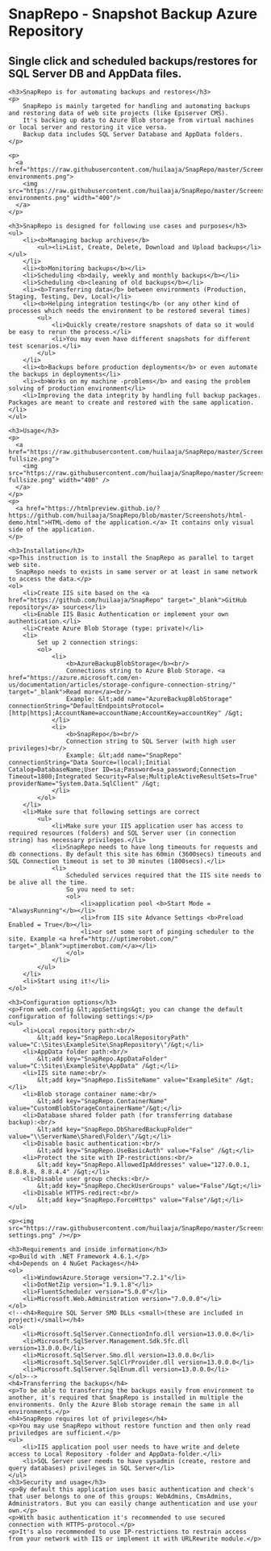 <div>
    <h1>SnapRepo - Snapshot Backup Azure Repository</h1>
    <h2>Single click and scheduled backups/restores for SQL Server DB and AppData files.</h2>
  
    <h3>SnapRepo is for automating backups and restores</h3>
    <p>
        SnapRepo is mainly targeted for handling and automating backups and restoring data of web site projects (like Episerver CMS).
        It's backing up data to Azure Blob storage from virtual machines or local server and restoring it vice versa.
        Backup data includes SQL Server Database and AppData folders.
    </p>
  
    <p>
      <a href="https://raw.githubusercontent.com/huilaaja/SnapRepo/master/Screenshots/snaprepo-environments.png">
        <img src="https://raw.githubusercontent.com/huilaaja/SnapRepo/master/Screenshots/snaprepo-environments.png" width="400"/>
      </a>
    </p>
  
    <h3>SnapRepo is designed for following use cases and purposes</h3>
    <ul>
        <li><b>Managing backup archives</b>
            <ul><li>List, Create, Delete, Download and Upload backups</li></ul>
        </li>
        <li><b>Monitoring backups</b></li>
        <li>Scheduling <b>daily, weekly and monthly backups</b></li>
        <li>Scheduling <b>cleaning of old backups</b></li>
        <li><b>Transferring data</b> between environments (Production, Staging, Testing, Dev, Local)</li>
        <li><b>Helping integration testing</b> (or any other kind of processes which needs the environment to be restored several times)
            <ul>
                <li>Quickly create/restore snapshots of data so it would be easy to rerun the process.</li>
                <li>You may even have different snapshots for different test scenarios.</li>
            </ul>
        </li>
        <li><b>Backups before production deployments</b> or even automate the backups in deployments</li>
        <li><b>Works on my machine -problems</b> and easing the problem solving of production environment</li>
        <li>Improving the data integrity by handling full backup packages. Packages are meant to create and restored with the same application.</li>
    </ul>

    <h3>Usage</h3>
    <p>
      <a href="https://raw.githubusercontent.com/huilaaja/SnapRepo/master/Screenshots/screencapture-fullsize.png">
        <img src="https://raw.githubusercontent.com/huilaaja/SnapRepo/master/Screenshots/screencapture-fullsize.png" width="400" />
      </a>
    </p>
    <p>
      <a href="https://htmlpreview.github.io/?https://github.com/huilaaja/SnapRepo/blob/master/Screenshots/html-demo.html">HTML-demo of the application.</a> It contains only visual side of the application.
    </p>
  
    <h3>Installation</h3>
    <p>This instruction is to install the SnapRepo as parallel to target web site. 
      SnapRepo needs to exists in same server or at least in same network to access the data.</p>
    <ol>
        <li>Create IIS site based on the <a href="https://github.com/huilaaja/SnapRepo" target="_blank">GitHub repository</a> sources</li>
        <li>Enable IIS Basic Authentication or implement your own authentication.</li>
        <li>Create Azure Blob Storage (type: private)</li>
        <li>
            Set up 2 connection strings:
            <ol>
                <li>
                    <b>AzureBackupBlobStorage</b><br/>
                    Connections string to Azure Blob Storage. <a href="https://azure.microsoft.com/en-us/documentation/articles/storage-configure-connection-string/" target="_blank">Read more</a><br/>
                    Example: &lt;add name="AzureBackupBlobStorage" connectionString="DefaultEndpointsProtocol=[http|https];AccountName=accountName;AccountKey=accountKey" /&gt;
                </li>
                <li>
                    <b>SnapRepo</b><br/>
                    Connection string to SQL Server (with high user privileges)<br/>
                    Example: &lt;add name="SnapRepo" connectionString="Data Source=(local);Initial Catalog=DatabaseName;User ID=sa;Password=sa_password;Connection Timeout=1800;Integrated Security=False;MultipleActiveResultSets=True" providerName="System.Data.SqlClient" /&gt;
                </li>
            </ol>
        </li>
        <li>Make sure that following settings are correct
            <ul>
                <li>Make sure your IIS application user has access to required resources (folders) and SQL Server user (in connection string) has necessary privileges.</li>
                <li>SnapRepo needs to have long timeouts for requests and db connections. By default this site has 60min (3600secs) timeouts and SQL Connection timeout is set to 30 minutes (1800secs).</li>
                <li>
                    Scheduled services required that the IIS site needs to be alive all the time.
                    So you need to set:
                    <ol>
                        <li>application pool <b>Start Mode = "AlwaysRunning"</b></li>
                        <li>from IIS site Advance Settings <b>Preload Enabled = True</b></li>
                        <li>or set some sort of pinging scheduler to the site. Example <a href="http://uptimerobot.com/" target="_blank">uptimerobot.com/</a></li>
                    </ol>
                </li>
            </ul>
        </li>
        <li>Start using it!</li>
    </ol>

    <h3>Configuration options</h3>
    <p>From web.config &lt;appSettings&gt; you can change the default configuration of following settings:</p>
    <ul>
        <li>Local repository path:<br/>
            &lt;add key="SnapRepo.LocalRepositoryPath" value="C:\Sites\ExampleSite\SnapRepository\"/&gt;</li>
        <li>AppData folder path:<br/>
            &lt;add key="SnapRepo.AppDataFolder" value="C:\Sites\ExampleSite\AppData" /&gt;</li>
        <li>IIS site name:<br/>
            &lt;add key="SnapRepo.IisSiteName" value="ExampleSite" /&gt;</li>
        <li>Blob storage container name:<br/>
            &lt;add key="SnapRepo.ContainerName" value="CustomBlobStorageContainerName"/&gt;</li>
        <li>Database shared folder path (for transferring database backup):<br/>
            &lt;add key="SnapRepo.DbSharedBackupFolder" value="\\ServerName\Shared\Folder\"/&gt;</li>
        <li>Disable basic authentication:<br/>
            &lt;add key="SnapRepo.UseBasicAuth" value="False" /&gt;</li>
        <li>Protect the site with IP-restrictions:<br/>
            &lt;add key="SnapRepo.AllowedIpAddresses" value="127.0.0.1, 8.8.8.8, 8.8.4.4" /&gt;</li>
        <li>Disable user group checks:<br/>
            &lt;add key="SnapRepo.CheckUserGroups" value="False"/&gt;</li>
        <li>Disable HTTPS-redirect:<br/>
            &lt;add key="SnapRepo.ForceHttps" value="False"/&gt;</li>
    </ul>

    <p><img src="https://raw.githubusercontent.com/huilaaja/SnapRepo/master/Screenshots/screencapture-settings.png" /></p>

    <h3>Requirements and inside information</h3>
    <p>Build with .NET Framework 4.6.1.</p>
    <h4>Depends on 4 NuGet Packages</h4>
    <ol>
        <li>WindowsAzure.Storage version="7.2.1"</li>
        <li>DotNetZip version="1.9.1.8"</li>
        <li>FluentScheduler version="5.0.0"</li>
        <li>Microsoft.Web.Administration version="7.0.0.0"</li>
    </ol>
    <!--<h4>Require SQL Server SMO DLLs <small>(these are included in project)</small></h4>
    <ol>
        <li>Microsoft.SqlServer.ConnectionInfo.dll version=13.0.0.0</li>
        <li>Microsoft.SqlServer.Management.Sdk.Sfc.dll version=13.0.0.0</li>
        <li>Microsoft.SqlServer.Smo.dll version=13.0.0.0</li>
        <li>Microsoft.SqlServer.SqlClrProvider.dll version=13.0.0.0</li>
        <li>Microsoft.SqlServer.SqlEnum.dll version=13.0.0.0</li>
    </ol>-->
    <h4>Transferring the backups</h4>
    <p>To be able to transferring the backups easily from environment to another, it's required that SnapRepo is installed in multiple the environments. Only the Azure Blob storage remain the same in all environments.</p>
    <h4>SnapRepo requires lot of privileges</h4>
    <p>You may use SnapRepo without restore function and then only read priviledges are sufficient.</p>
    <ul>
        <li>IIS application pool user needs to have write and delete access to Local Repository -folder and AppData-folder.</li>
        <li>SQL Server user needs to have sysadmin (create, restore and query databases) privileges in SQL Server</li>
    </ul>
    <h3>Security and usage</h3>
    <p>By default this application uses basic authentication and check's that user belongs to one of this groups: WebAdmins, CmsAdmins, Administrators. But you can easily change authentication and use your own.</p>
    <p>With basic authentication it's recommended to use secured connection with HTTPS-protocol.</p>
    <p>It's also recommended to use IP-restrictions to restrain access from your network with IIS or implement it with URLRewrite module.</p>

</div>